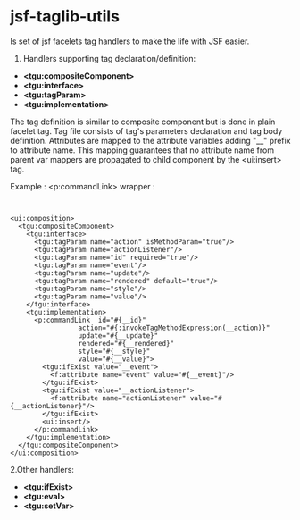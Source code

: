 jsf-taglib-utils
================

Is set of jsf facelets tag handlers to make the life with JSF easier.

1. Handlers supporting tag declaration/definition:

<ul>
  <li><b>&lt;tgu:compositeComponent&gt;</b></li>
  <li><b>&lt;tgu:interface&gt;</b></li>
  <li><b>&lt;tgu:tagParam&gt;</b></li>
  <li><b>&lt;tgu:implementation&gt;</b></li>
</ul>

The tag definition is similar to composite component but is done in plain facelet tag. Tag file consists 
of tag's parameters declaration and tag body definition. Attributes are mapped to the attribute variables 
adding  "__"  prefix to attribute name. This mapping guarantees that no attribute name from parent var mappers 
are propagated to child component by the &lt;ui:insert&gt; tag.

Example : <p:commandLink> wrapper :

<pre><code>

&lt;ui:composition&gt;
  &lt;tgu:compositeComponent&gt;
    &lt;tgu:interface&gt;
      &lt;tgu:tagParam name="action" isMethodParam="true"/&gt;
      &lt;tgu:tagParam name="actionListener"/&gt;
      &lt;tgu:tagParam name="id" required="true"/&gt;
      &lt;tgu:tagParam name="event"/&gt;
      &lt;tgu:tagParam name="update"/&gt;
      &lt;tgu:tagParam name="rendered" default="true"/&gt;
      &lt;tgu:tagParam name="style"/&gt;
      &lt;tgu:tagParam name="value"/&gt;
    &lt;/tgu:interface&gt;
    &lt;tgu:implementation&gt;
      &lt;p:commandLink  id="#{__id}"
                 action="#{:invokeTagMethodExpression(__action)}"
                 update="#{__update}"
                 rendered="#{__rendered}"
                 style="#{__style}"
                 value="#{__value}"&gt;
        &lt;tgu:ifExist value="__event"&gt;
          &lt;f:attribute name="event" value="#{__event}"/&gt;
        &lt;/tgu:ifExist&gt;
        &lt;tgu:ifExist value="__actionListener"&gt;
          &lt;f:attribute name="actionListener" value="#{__actionListener}"/&gt;
        &lt;/tgu:ifExist&gt;
        &lt;ui:insert/&gt;
      &lt;/p:commandLink&gt;
    &lt;/tgu:implementation&gt;
  &lt;/tgu:compositeComponent&gt;
&lt;/ui:composition&gt;
</code></pre>

2.Other handlers:
<ul>
  <li><b>&lt;tgu:ifExist&gt;</b></li>
  <li><b>&lt;tgu:eval&gt;</b></li>
  <li><b>&lt;tgu:setVar&gt;</b></li>
</ul>
